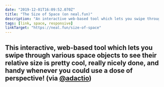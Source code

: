 ```yaml
---
date: "2019-12-01T16:09:52.070Z"
title: "The Size of Space (on neal.fun)"
description: "An interactive web-based tool which lets you swipe through various space objects to see their relative size"
tags: [link, space, responsive]
linkTarget: "https://neal.fun/size-of-space"
---
```

This interactive, web-based tool which lets you swipe through various space objects to see their relative size is pretty cool, really nicely done, and handy whenever you could use a dose of perspective! (via [@adactio](https://twitter.com/adactio))
---
